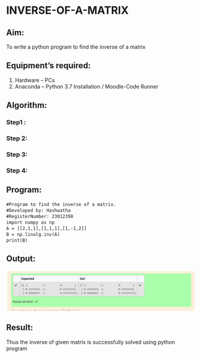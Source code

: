 # INVERSE-OF-A-MATRIX
## Aim:
To write a python program to find the inverse of a matrix
## Equipment’s required:
1. 	Hardware – PCs
2. 	Anaconda – Python 3.7 Installation / Moodle-Code Runner
## Algorithm:
### Step1 : 
### Step 2: 
### Step 3: 
### Step 4: 

## Program:
```
#Program to find the inverse of a matrix.
#Developed by: Hashwatha
#RegisterNumber: 23012398
import numpy as np
A = [[2,1,1],[1,1,1],[1,-1,2]]
B = np.linalg.inv(A)
print(B)
```
## Output:
![Alt text](<inverse matrix.png>)
## Result:
Thus the inverse of given matrix is successfully solved using python program

